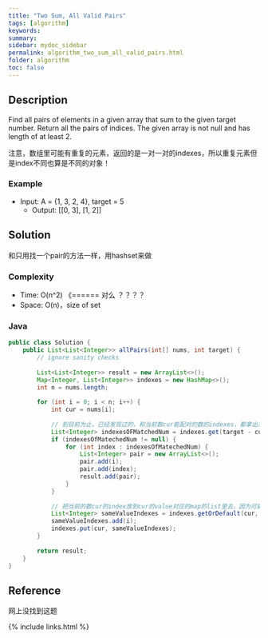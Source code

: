 ```yaml
---
title: "Two Sum, All Valid Pairs"
tags: [algorithm]
keywords:
summary:
sidebar: mydoc_sidebar
permalink: algorithm_two_sum_all_valid_pairs.html
folder: algorithm
toc: false
---
```


## Description
Find all pairs of elements in a given array that sum to the given target number. Return all the pairs of indices.
The given array is not null and has length of at least 2.

注意，数组里可能有重复的元素，返回的是一对一对的indexes，所以重复元素但是index不同也算是不同的对象！

### Example
* Input: A = {1, 3, 2, 4}, target = 5
  * Output: [[0, 3], [1, 2]]

## Solution
和只用找一个pair的方法一样，用hashset来做

### Complexity
* Time: O(n^2)    《====== 对么 ？？？？
* Space: O(n)，size of set

### Java
```java
public class Solution {
    public List<List<Integer>> allPairs(int[] nums, int target) {
        // ignore sanity checks
        
        List<List<Integer>> result = new ArrayList<>();
        Map<Integer, List<Integer>> indexes = new HashMap<>();
        int n = nums.length;
        
        for (int i = 0; i < n; i++) {
            int cur = nums[i];
            
            // 到目前为止，已经发现过的，和当前数cur能配对的数的indexes，都拿出来放入答案
            List<Integer> indexesOFMatchedNum = indexes.get(target - cur);
            if (indexesOfMatechedNum != null) {
                for (int index : indexesOfMatechedNum) {
                    List<Integer> pair = new ArrayList<>();
                    pair.add(i);
                    pair.add(index);
                    result.add(pair);
                }
            }
            
            // 把当前的数cur的index放到cur的value对应的map的list里去，因为可能有重复元素
            List<Integer> sameValueIndexes = indexes.getOrDefault(cur, new ArrayList<Integer>());
            sameValueIndexes.add(i);
            indexes.put(cur, sameValueIndexes);            
        }
        
        return result;
    }
}
```

## Reference
网上没找到这题

{% include links.html %}
